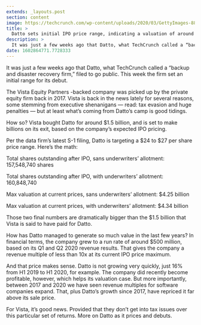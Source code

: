 ```yaml
--- 
extends: _layouts.post 
section: content 
image: https://techcrunch.com/wp-content/uploads/2020/03/GettyImages-88035468.jpeg?w=600 
title: > 
  Datto sets initial IPO price range, indicating a valuation of around $4B – TechCrunch 
description: > 
  It was just a few weeks ago that Datto, what TechCrunch called a “backup and disaster recovery firm,” filed to go public.The Vista Equity Partners -backed company was picked up by the private equity firm back in 2017.Vista bought Datto for around $1.5 billion, and is set to make billions on its exit, based on the company’s expected IPO pricing.Per the data firm’s latest S-1 filing, Datto is targeting a $24 to $27 per share price range.That gives the company a revenue multiple of less than 10x at its current IPO price maximum. 
date: 1602864771.7728333 
--- 
```

It was just a few weeks ago that Datto, what TechCrunch called a “backup and disaster recovery firm,” filed to go public. This week the firm set an initial range for its debut.

The Vista Equity Partners -backed company was picked up by the private equity firm back in 2017. Vista is back in the news lately for several reasons, some stemming from executive shenanigans — read: tax evasion and huge penalties — but at least what’s coming from Datto’s camp is good tidings.

How so? Vista bought Datto for around $1.5 billion, and is set to make billions on its exit, based on the company’s expected IPO pricing.

Per the data firm’s latest S-1 filing, Datto is targeting a $24 to $27 per share price range. Here’s the math:

Total shares outstanding after IPO, sans underwriters’ allotment: 157,548,740 shares

Total shares outstanding after IPO, with underwriters’ allotment: 160,848,740

Max valuation at current prices, sans underwriters’ allotment: $4.25 billion

Max valuation at current prices, with underwriters’ allotment: $4.34 billion

Those two final numbers are dramatically bigger than the $1.5 billion that Vista is said to have paid for Datto.

How has Datto managed to generate so much value in the last few years? In financial terms, the company grew to a run rate of around $500 million, based on its Q1 and Q2 2020 revenue results. That gives the company a revenue multiple of less than 10x at its current IPO price maximum.

And that price makes sense. Datto is not growing very quickly, just 16% from H1 2019 to H1 2020, for example. The company did recently become profitable, however, which helps its valuation case. But more importantly, between 2017 and 2020 we have seen revenue multiples for software companies expand. That, plus Datto’s growth since 2017, have repriced it far above its sale price.

For Vista, it’s good news. Provided that they don’t get into tax issues over this particular set of returns. More on Datto as it prices and debuts.